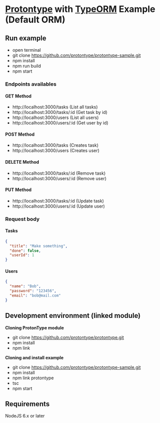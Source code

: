 # [Protontype](https://github.com/protontype/protontype) with [TypeORM](http://typeorm.io/#/) Example (Default ORM)

## Run example
 - open terminal
 - git clone https://github.com/protontype/protontype-sample.git
 - npm install
 - npm run build
 - npm start

### Endpoints availables
#### GET Method
- http://localhost:3000/tasks  (List all tasks)
- http://localhost:3000/tasks/:id (Get task by id)
- http://localhost:3000/users (List all users)
- http://localhost:3000/users/:id (Get user by id)
 
#### POST Method
- http://localhost:3000/tasks (Creates task)
- http://localhost:3000/users (Creates user)

#### DELETE Method
- http://localhost:3000/tasks/:id (Remove task)
- http://localhost:3000/users/:id (Remove user)

#### PUT Method
- http://localhost:3000/tasks/:id (Update task)
- http://localhost:3000/users/:id (Update user)

### Request body
#### Tasks
```json
{
  "title": "Make something",
  "done": false,
  "userId": 1
}
```

#### Users
```json
{
  "name": "Bob",
  "password": "123456",
  "email": "bob@mail.com"
}
```

## Development environment (linked module)

**Cloning ProtonType module**

- git clone https://github.com/protontype/protontype.git
- npm install
- npm link

**Cloning and install example**

 - git clone https://github.com/protontype/protontype-sample.git
- npm install
- npm link protontype
- tsc
- npm start

## Requirements
NodeJS 6.x or later
